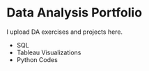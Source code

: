 # Data Analysis   Portfolio

I upload DA exercises and projects here.



- SQL
- Tableau Visualizations
- Python Codes
